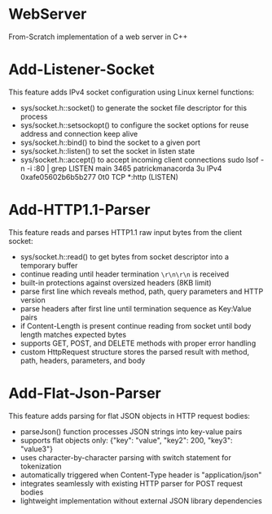 # WebServer
From-Scratch implementation of a web server in C++

# Add-Listener-Socket
This feature adds IPv4 socket configuration using Linux kernel functions:
- sys/socket.h::socket() to generate the socket file descriptor for this process
- sys/socket.h::setsockopt() to configure the socket options for reuse address and connection keep alive
- sys/socket.h::bind() to bind the socket to a given port
- sys/socket.h::listen() to set the socket in listen state
- sys/socket.h::accept() to accept incoming client connections
sudo lsof -n -i :80 | grep LISTEN
main    3465 patrickmanacorda    3u  IPv4 0xafe05602b6b5b277      0t0  TCP *:http (LISTEN)

# Add-HTTP1.1-Parser
This feature reads and parses HTTP1.1 raw input bytes from the client socket:
- sys/socket.h::read() to get bytes from socket descriptor into a temporary buffer
- continue reading until header termination `\r\n\r\n` is received
- built-in protections against oversized headers (8KB limit)
- parse first line which reveals method, path, query parameters and HTTP version
- parse headers after first line until termination sequence as Key:Value pairs
- if Content-Length is present continue reading from socket until body length matches expected bytes
- supports GET, POST, and DELETE methods with proper error handling
- custom HttpRequest structure stores the parsed result with method, path, headers, parameters, and body

# Add-Flat-Json-Parser
This feature adds parsing for flat JSON objects in HTTP request bodies:
- parseJson() function processes JSON strings into key-value pairs
- supports flat objects only: {"key": "value", "key2": 200, "key3": "value3"}
- uses character-by-character parsing with switch statement for tokenization
- automatically triggered when Content-Type header is "application/json"
- integrates seamlessly with existing HTTP parser for POST request bodies
- lightweight implementation without external JSON library dependencies